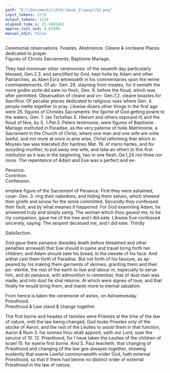 ```yaml
---
path: "E:\\Documents\\drb\\book_1\\png\\52.png"
input_tokens: 2270
output_tokens: 1150
elapsed_time_s: 25.4982402
approx_cost_usd: 0.02406
manual_edit: false
---
```

<aside>Ceremonial obseruations. Feastes. Abstinence. Cleane & vncleane Places dedicated to prayer.</aside>

<aside>Figures of Christs Sacraments. Baptisme Mariage.</aside>

They had moreouer other ceremonies: of the seuenth day particularly blessed, Gen.2.3. and sanctified by God, kept holie by Adam and other Patriarches, as Aben Ezra witnesseth in his commentaries vpon the tenne commandements. Of ab- Gen. 29. stayning from meates, for it semeth the more godlie sorte did eate no flesh, Gen. 9. before the floud, which was after permitted. Obseruation of cleane and vn- Gen.7,2. cleane beastes for Sacrifice. Of peculiar places dedicated to religious vses where Gen. 4. people mette together to pray. Likwise diuers other things in the first age were 26. figures of Christes Sacraments: the Spirite of God getting powre to the waters, Gen. 1. (as Tertullian S. Hierom and others expound it) and the floud of Noe, by S. 1.Pet.3. Peters testimonie, were figures of Baptisme. Mariage instituted in Paradise, as the very paterne of holie Matrimonie, a Sacrament in the Church of Christ, where one man and one wife are onlie lawful, and not more at once in anie wise, Christ reforming that which in Moyses law was tolerated (for hardnes Mat. 19. of mens hartes, and for auoyding murther, to put away one wife, and take an other) to this first institution as it was in the beginning, two in one flesh, Ge.1,24 not three nor more. The repentance of Adam and Eue was a perfect and ex-

<aside>Penance.</aside>

<aside>Contrition.</aside>

<aside>Confession.</aside>

emplare figure of the Sacrament of Penance. First they were ashamed, coue- Gen. 3. ring their nakednes, and hiding them selues, which shewed their griefe and sorow for the sinne committed. Secondly they confessed their fault, and by what meanes it happened. For God examining Adam, he answered truly and simply saing: The woman which thou gauest me, to be my companion, gaue me of the tree and I did eate. Likwise Eue confessed sincerely, saying: The serpent deceiued me, and I did eate. Thirdly

<aside>Satisfaction.</aside>

God gaue them penance (besides death before threatned and other penalties annexed) that Eue should in paine and trauel bring forth her children; and Adam should eate his bread, in the sweate of his face. And withal cast them forth of Paradise. But not forth of his fauoure, as ap- peared by his making them garments of skinnes, granting them and their po- steritie, the rest of the earth to liue and labour in, especially to serue him, and do penance, with admonition to remember, that of dust man was made, and into dust he shal returne. Al which were signes of loue, and that finally he would bring them, and manie more to eternal saluation.

<aside>From hence is taken the ceremonie of ashes, on Ashwenesday.</aside>

<aside>Priesthood.</aside>

<aside>Priesthood & Law stand & change together.</aside>

The first borne and heades of families were Priestes at the time of the law of nature, vntil the law being changed, God tooke Priestes only of the stocke of Aaron, and the rest of the Leuites to assist them in that function, Aaron & Num 3. his sonnes thou shalt appoint, saith our Lord, ouer the seruice of 10. 12. Priesthood, for I haue taken the Leuites of the children of Israel 15. for euerie first borne. And S. Paul teacheth, that changing of Priesthood and changing of the law goe alwayes together, shewing euidently that euerie Lawful commonwealth vnder God, hath external Priesthood, so that if there had benne no distinct order of external Priesthood in the law of nature,

[^1]: Gen. 29.
[^2]: Gen. 9.
[^3]: Gen.7,2.
[^4]: Gen. 4. 26.
[^5]: Gen. 1.
[^6]: 1.Pet.3.
[^7]: Mat. 19.
[^8]: Ge.1,24
[^9]: Gen. 3.
[^10]: Num 3. 10. 12. 15.